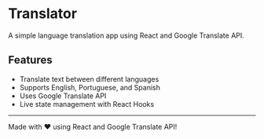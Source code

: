 #  Translator

A simple language translation app using React and Google Translate API.

## Features
- Translate text between different languages
- Supports English, Portuguese, and Spanish
- Uses Google Translate API
- Live state management with React Hooks

---
Made with ❤️ using React and Google Translate API!

